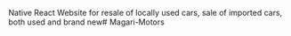 Native React Website for resale of locally used cars, sale of imported cars, both used and brand new﻿# Magari-Motors
